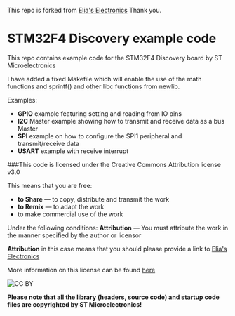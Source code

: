 This repo is forked from [Elia's Electronics](http://eliaselectronics.com/ "My blog")
Thank you.

# STM32F4 Discovery example code

This repo contains example code for the STM32F4 Discovery board by ST Microelectronics

I have added a fixed Makefile which will enable the use of the math functions and sprintf()
and other libc functions from newlib.

Examples:

+ **GPIO** example featuring setting and reading from IO pins
+ **I2C** Master example showing how to transmit and receive data as a bus Master
+ **SPI** example on how to configure the SPI1 peripheral and transmit/receive data
+ **USART** example with receive interrupt 


###This code is licensed under the Creative Commons Attribution license v3.0

This means that you are free:
+ **to Share** — to copy, distribute and transmit the work
+ **to Remix** — to adapt the work
+ to make commercial use of the work

Under the following conditions:
**Attribution** — You must attribute the work in the manner specified by the author or licensor

**Attribution** in this case means that you should please provide a link to [Elia's Electronics](http://eliaselectronics.com/ "My blog")

More information on this license can be found [here](http://creativecommons.org/licenses/by/3.0/ "CC BY")

![CC BY](http://i.creativecommons.org/l/by/3.0/88x31.png)

**Please note that all the library (headers, source code) and startup code files are copyrighted by ST Microelectronics!**
